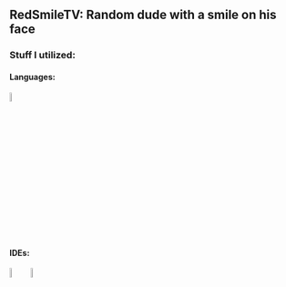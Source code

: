 ## RedSmileTV: Random dude with a smile on his face

### Stuff I utilized:
  
  #### Languages:
  <img src="https://raw.githubusercontent.com/yurijserrano/Github-Profile-Readme-Logos/master/programming%20languages/java.svg" width=6.5%>


  #### IDEs:
  <img src="https://raw.githubusercontent.com/yurijserrano/Github-Profile-Readme-Logos/master/text%20editors/vscode.svg" width=6.5%>
  <img src="https://raw.githubusercontent.com/yurijserrano/Github-Profile-Readme-Logos/master/ides/intellij.svg" width=6.5%>

<!--
**RedSmileTV/RedSmileTV** is a ✨ _special_ ✨ repository because its `README.md` (this file) appears on your GitHub profile.
-->
